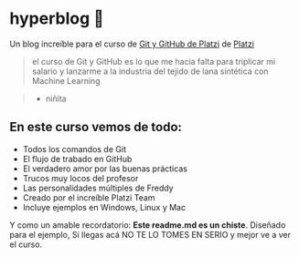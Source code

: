 # hyperblog 💜

Un blog increíble para el curso de [Git y GitHub de Platzi](https://platzi.com/clases/git-github/) de [Platzi](https://platzi.com/ "Platzi")

> el curso de Git y GitHub es lo que me hacia falta para triplicar mi salario y lanzarme a la industria del tejido de lana sintética con Machine Learning

> - niñita

## En este curso vemos de todo:

- Todos los comandos de Git
- El flujo de trabado en GitHub
- El verdadero amor por las buenas prácticas
- Trucos muy locos del profesor
- Las personalidades múltiples de Freddy
- Creado por el increíble Platzi Team
- Incluye ejemplos en Windows, Linux y Mac

Y como un amable recordatorio: **Este readme.md es un chiste**. Diseñado para el ejemplo, Si llegas acá NO TE LO TOMES EN SERIO y mejor ve a ver el curso.
